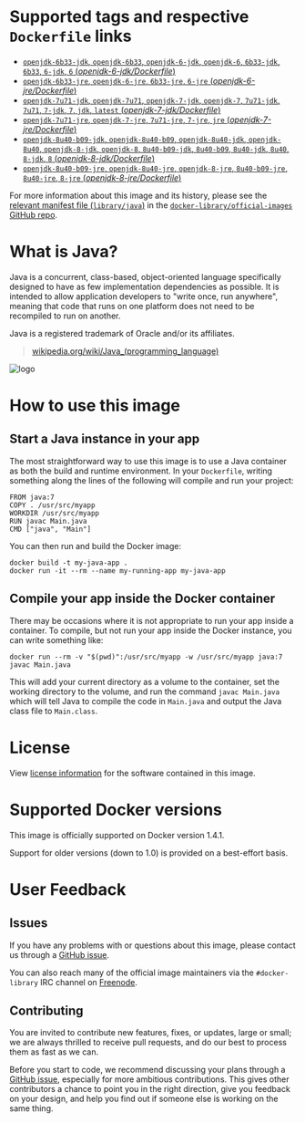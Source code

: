 # Supported tags and respective `Dockerfile` links

- [`openjdk-6b33-jdk`, `openjdk-6b33`, `openjdk-6-jdk`, `openjdk-6`, `6b33-jdk`, `6b33`, `6-jdk`, `6` (*openjdk-6-jdk/Dockerfile*)](https://github.com/docker-library/java/blob/2408508f3b000bf997febbdb90a861185a64a260/openjdk-6-jdk/Dockerfile)
- [`openjdk-6b33-jre`, `openjdk-6-jre`, `6b33-jre`, `6-jre` (*openjdk-6-jre/Dockerfile*)](https://github.com/docker-library/java/blob/2408508f3b000bf997febbdb90a861185a64a260/openjdk-6-jre/Dockerfile)
- [`openjdk-7u71-jdk`, `openjdk-7u71`, `openjdk-7-jdk`, `openjdk-7`, `7u71-jdk`, `7u71`, `7-jdk`, `7`, `jdk`, `latest` (*openjdk-7-jdk/Dockerfile*)](https://github.com/docker-library/java/blob/2408508f3b000bf997febbdb90a861185a64a260/openjdk-7-jdk/Dockerfile)
- [`openjdk-7u71-jre`, `openjdk-7-jre`, `7u71-jre`, `7-jre`, `jre` (*openjdk-7-jre/Dockerfile*)](https://github.com/docker-library/java/blob/2408508f3b000bf997febbdb90a861185a64a260/openjdk-7-jre/Dockerfile)
- [`openjdk-8u40-b09-jdk`, `openjdk-8u40-b09`, `openjdk-8u40-jdk`, `openjdk-8u40`, `openjdk-8-jdk`, `openjdk-8`, `8u40-b09-jdk`, `8u40-b09`, `8u40-jdk`, `8u40`, `8-jdk`, `8` (*openjdk-8-jdk/Dockerfile*)](https://github.com/docker-library/java/blob/2408508f3b000bf997febbdb90a861185a64a260/openjdk-8-jdk/Dockerfile)
- [`openjdk-8u40-b09-jre`, `openjdk-8u40-jre`, `openjdk-8-jre`, `8u40-b09-jre`, `8u40-jre`, `8-jre` (*openjdk-8-jre/Dockerfile*)](https://github.com/docker-library/java/blob/2408508f3b000bf997febbdb90a861185a64a260/openjdk-8-jre/Dockerfile)

For more information about this image and its history, please see the [relevant
manifest file
(`library/java`)](https://github.com/docker-library/official-images/blob/master/library/java)
in the [`docker-library/official-images` GitHub
repo](https://github.com/docker-library/official-images).

# What is Java?

Java is a concurrent, class-based, object-oriented language specifically
designed to have as few implementation dependencies as possible. It is intended
to allow application developers to "write once, run anywhere", meaning that code
that runs on one platform does not need to be recompiled to run on another.

Java is a registered trademark of Oracle and/or its affiliates.

> [wikipedia.org/wiki/Java_(programming_language)](http://en.wikipedia.org/wiki/Java_(programming_language))

![logo](https://raw.githubusercontent.com/docker-library/docs/master/java/logo.png)

# How to use this image

## Start a Java instance in your app

The most straightforward way to use this image is to use a Java container as
both the build and runtime environment. In your `Dockerfile`, writing something
along the lines of the following will compile and run your project:

    FROM java:7
    COPY . /usr/src/myapp
    WORKDIR /usr/src/myapp
    RUN javac Main.java
    CMD ["java", "Main"]

You can then run and build the Docker image:

    docker build -t my-java-app .
    docker run -it --rm --name my-running-app my-java-app

## Compile your app inside the Docker container

There may be occasions where it is not appropriate to run your app inside a
container. To compile, but not run your app inside the Docker instance, you can
write something like:

    docker run --rm -v "$(pwd)":/usr/src/myapp -w /usr/src/myapp java:7 javac Main.java

This will add your current directory as a volume to the container, set the
working directory to the volume, and run the command `javac Main.java` which
will tell Java to compile the code in `Main.java` and output the Java class file
to `Main.class`.

# License

View [license information](http://openjdk.java.net/legal/gplv2+ce.html)
for the software contained in this image.

# Supported Docker versions

This image is officially supported on Docker version 1.4.1.

Support for older versions (down to 1.0) is provided on a best-effort basis.

# User Feedback

## Issues

If you have any problems with or questions about this image, please contact us
 through a [GitHub issue](https://github.com/docker-library/java/issues).

You can also reach many of the official image maintainers via the
`#docker-library` IRC channel on [Freenode](https://freenode.net).

## Contributing

You are invited to contribute new features, fixes, or updates, large or small;
we are always thrilled to receive pull requests, and do our best to process them
as fast as we can.

Before you start to code, we recommend discussing your plans 
through a [GitHub issue](https://github.com/docker-library/java/issues), especially for more ambitious
contributions. This gives other contributors a chance to point you in the right
direction, give you feedback on your design, and help you find out if someone
else is working on the same thing.
